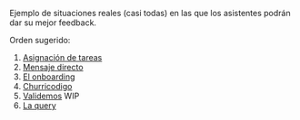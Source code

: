 Ejemplo de situaciones reales (casi todas) en las que los asistentes podrán dar su mejor feedback.

Orden sugerido:

1. [Asignación de tareas](01%20Asignación%20de%20tareas)
2. [Mensaje directo](02%20Mensaje%20directo)
3. [El onboarding](03%20El%20onboarding)
4. [Churricodigo](04%20Churricodigo)
5. [Validemos](05%20Validemos) WIP
6. [La query](06%20La%20query)

